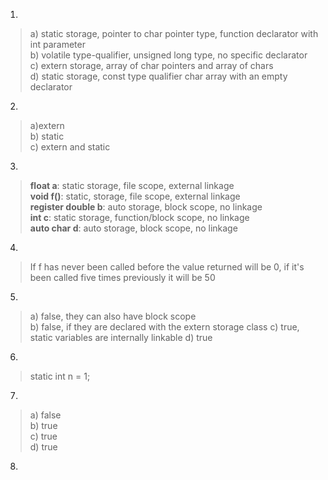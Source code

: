 1)
>a) static storage, pointer to char pointer type, function declarator with int parameter\
b) volatile type-qualifier, unsigned long type, no specific declarator\
c) extern storage, array of char pointers and array of chars\
d) static storage, const type qualifier char array with an empty declarator
2)
>a)extern\
b) static\
c) extern and static
3)
>**float a**: static storage, file scope, external linkage\
**void f()**: static, storage, file scope, external linkage\
**register double b**: auto storage, block scope, no linkage\
**int c**: static storage, function/block scope, no linkage\
**auto char d**: auto storage, block scope, no linkage  
4)
>If f has never been called before the value returned will be 0, if it's been called five times previously it will be 50
5)
>a) false, they can also have block scope\
b) false, if they are declared with the extern storage class
c) true, static variables are internally linkable
d) true
6)
>static int n = 1;
7)
>a) false\
b) true\
c) true\
d) true
8)
